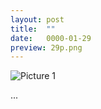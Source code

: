 ```yaml
---
layout: post
title:  ""
date:   0000-01-29
preview: 29p.png
---
```


![Picture 1]({{site.baseurl}}/images/29.png?auto=yes)

...
